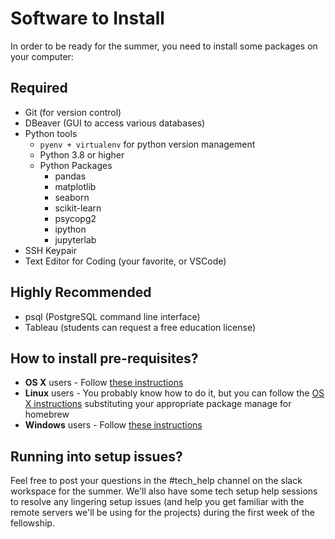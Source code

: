 # Software to Install

In order to be ready for the summer, you need to install some packages on your computer:


## Required

*   Git (for version control)
*   DBeaver (GUI to access various databases)
*   Python tools
    *   `pyenv + virtualenv` for python version management
    *   Python 3.8 or higher
    *   Python Packages
        *   pandas
        *   matplotlib
        *   seaborn
        *   scikit-learn
        *   psycopg2
        *   ipython
        *   jupyterlab
  *   SSH Keypair
  *   Text Editor for Coding (your favorite, or VSCode)

## Highly Recommended
*   psql (PostgreSQL command line interface)
*   Tableau (students can request a free education license)

## How to install pre-requisites?

*   **OS X** users - Follow [these instructions](setup_osx.md)
*   **Linux** users - You probably know how to do it, but you can follow the [OS X instructions](setup_osx.md) substituting your appropriate package manage for homebrew
*   **Windows** users - Follow [these instructions](setup_windows.md)


## Running into setup issues?

Feel free to post your questions in the #tech_help channel on the slack workspace for the summer. We'll also have some tech setup help sessions to resolve any lingering setup issues (and help you get familiar with the remote servers we'll be using for the projects) during the first week of the fellowship.

